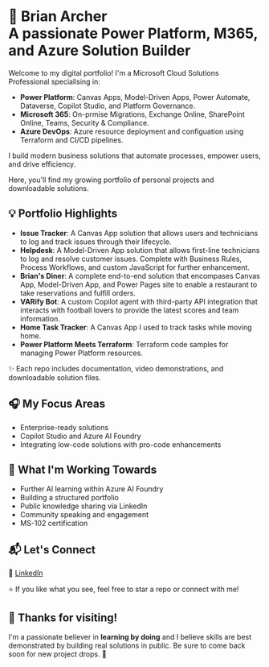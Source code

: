 # 👋 Brian Archer <br> A passionate Power Platform, M365, and Azure Solution Builder

Welcome to my digital portfolio! I'm a Microsoft Cloud Solutions Professional specialising in:
- **Power Platform**: Canvas Apps, Model-Driven Apps, Power Automate, Dataverse, Copilot Studio, and Platform Governance.
- **Microsoft 365**: On-prmise Migrations, Exchange Online, SharePoint Online, Teams, Security & Compliance.
- **Azure DevOps**: Azure resource deployment and configuation using Terraform and CI/CD pipelines.

I build modern business solutions that automate processes, empower users, and drive efficiency.

Here, you'll find my growing portfolio of personal projects and downloadable solutions.

## 💡 Portfolio Highlights
- **Issue Tracker**: A Canvas App solution that allows users and technicians to log and track issues through their lifecycle.
- **Helpdesk**: A Model-Driven App solution that allows first-line technicians to log and resolve customer issues. Complete with Business Rules, Process Workflows, and custom JavaScript for further enhancement.
- **Brian's Diner**: A complete end-to-end solution that encompases Canvas App, Model-Driven App, and Power Pages site to enable a restaurant to take reservations and fulfill orders.
- **VARify Bot**: A custom Copilot agent with third-party API integration that interacts with football lovers to provide the latest scores and team information.
- **Home Task Tracker**: A Canvas App I used to track tasks while moving home.
- **Power Platform Meets Terraform**: Terraform code samples for managing Power Platform resources.

✨ Each repo includes documentation, video demonstrations, and downloadable solution files.

## 🎧 My Focus Areas
- Enterprise-ready solutions
- Copilot Studio and Azure AI Foundry
- Integrating low-code solutions with pro-code enhancements

## 🎯 What I'm Working Towards
- Further AI learning within Azure AI Foundry
- Building a structured portfolio
- Public knowledge sharing via LinkedIn
- Community speaking and engagement
- MS-102 certification

## 📬 Let's Connect
🔗 [LinkedIn](https://www.linkedin.com/in/brian-archer-a84360118/)

⭐ If you like what you see, feel free to star a repo or connect with me!

## 💙 Thanks for visiting!
I'm a passionate believer in **learning by doing** and I believe skills are best demonstrated by building real solutions in public. Be sure to come back soon for new project drops. 🚀


<!--
**BrianArcher94/BrianArcher94** is a ✨ _special_ ✨ repository because its `README.md` (this file) appears on your GitHub profile.

Here are some ideas to get you started:

- 🔭 I’m currently working on ...
- 🌱 I’m currently learning ...
- 👯 I’m looking to collaborate on ...
- 🤔 I’m looking for help with ...
- 💬 Ask me about ...
- 📫 How to reach me: ...
- 😄 Pronouns: ...
- ⚡ Fun fact: ...
-->
